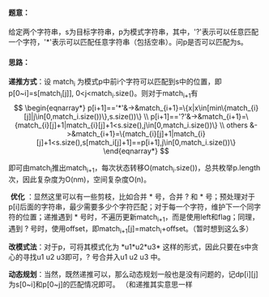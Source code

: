 #### 题意：

给定两个字符串，s为目标字符串，p为模式字符串，其中，'?'表示可以任意匹配一个字符，'*'表示可以匹配任意字符串（包括空串）。问p是否可以匹配为s。

#### 思路：

**递推方式**：设 match<sub>i</sub> 为模式p中前i个字符可以匹配到s中的位置，即p[0~i]=s[match<sub>i</sub>[j]], 0<j<match<sub>i</sub>.size()。则对于match<sub>i+1</sub>有
$$
\begin{eqnarray*}
p[i+1]=='*'&->&match_{i+1}=\{x|x\in[min\{match_{i}[j]|j\in[0,match_i.size())\},s.size())\}
\\
p[i+1]=='?'&->&match_{i+1}=\{match_{i}[j]+1|match_{i}[j]+1<s.size(),j\in[0,match_i.size())\}
\\
others &->&match_{i+1}=\{match_{i}[j]+1|match_{i}[j]+1<s.size(),s[match_i[j]+1]==p[i+1],j\in[0,match_i.size())\} 
\end{eqnarray*}
$$


即可由match<sub>i</sub>推出match<sub>i+1</sub>，每次状态转移O(match<sub>i</sub>.size())，总共枚举p.length次，因此复杂度为O(nm)，空间复杂度O(n)。

​    **优化** ：显然这里可以有一些剪枝，比如合并 * 号，合并 ? 和 * 号；预处理对于p[i]后面的字符串，最少需要多少个字符匹配；对于每一个字符，维护下一个同字符的位置；递推遇到 * 号时，不遍历更新match<sub>i+1</sub>，而是使用left和flag；同理，遇到 ? 号时，使用offset，即match<sub>i+1</sub>[j]=match<sub>i</sub>+offset。（暂时想到这么多）

**改模式法**：对于p，可将其模式化为  \*u1\*u2\*u3*  这样的形式，因此只要在s中贪心的寻找u1 u2 u3即可，? 号合并入u1 u2 u3 中。

**动态规划**：当然，既然递推可以，那么动态规划一般也是没有问题的，记dp\[i]\[j]为s[0~i]和p[0~j]的匹配情况即可。  （和递推其实意思一样